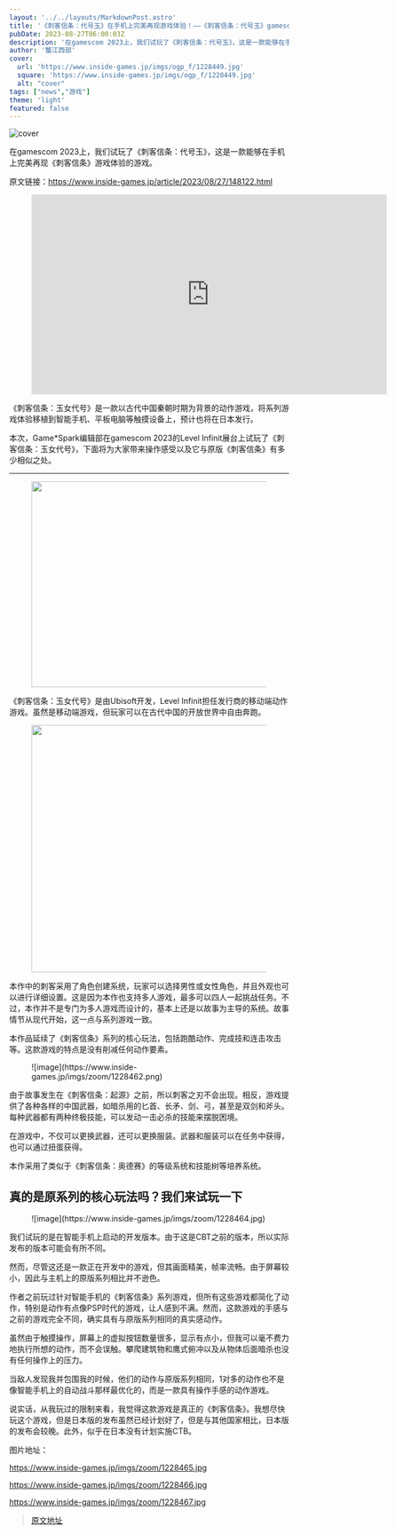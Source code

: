 ```yaml
---
layout: '../../layouts/MarkdownPost.astro'
title: '《刺客信条：代号玉》在手机上完美再现游戏体验！——《刺客信条：代号玉》gamescom 2023试玩&演示报告'
pubDate: 2023-08-27T06:00:03Z
description: '在gamescom 2023上，我们试玩了《刺客信条：代号玉》，这是一款能够在手机上完美再现《刺客信条》游戏体验的游戏。'
author: '蟹江西部'
cover:
  url: 'https://www.inside-games.jp/imgs/ogp_f/1228449.jpg'
  square: 'https://www.inside-games.jp/imgs/ogp_f/1228449.jpg'
  alt: "cover"
tags: ["news","游戏"]
theme: 'light'
featured: false
---
```


![cover](https://www.inside-games.jp/imgs/ogp_f/1228449.jpg)

在gamescom 2023上，我们试玩了《刺客信条：代号玉》，这是一款能够在手机上完美再现《刺客信条》游戏体验的游戏。

原文链接：https://www.inside-games.jp/article/2023/08/27/148122.html

<article class="markdown-body"><figure class="ctms-editor-youtube"><iframe src="https://www.youtube.com/embed/M1PvtfrMfQ0?rel=0" width="640" height="360" max-width="100%" frameborder="0" allow="accelerometer; autoplay; encrypted-media; gyroscope; picture-in-picture" allowfullscreen=""></iframe></figure><p>《刺客信条：玉女代号》是一款以古代中国秦朝时期为背景的动作游戏，将系列游戏体验移植到智能手机、平板电脑等触摸设备上，预计也将在日本发行。</p><p>本次，Game*Spark编辑部在gamescom 2023的Level Infinit展台上试玩了《刺客信条：玉女代号》，下面将为大家带来操作感受以及它与原版《刺客信条》有多少相似之处。</p><hr><figure class="ctms-editor-image"><img src="https://www.inside-games.jp/imgs/zoom/1228460.png" class="inline-article-image" width="670" height="371"></figure><p>《刺客信条：玉女代号》是由Ubisoft开发，Level Infinit担任发行商的移动端动作游戏。虽然是移动端游戏，但玩家可以在古代中国的开放世界中自由奔跑。</p><figure class="ctms-editor-image"><img src="https://www.inside-games.jp/imgs/zoom/1228461.jpg" class="inline-article-image" width="670" height="446"></figure><p>本作中的刺客采用了角色创建系统，玩家可以选择男性或女性角色，并且外观也可以进行详细设置。这是因为本作也支持多人游戏，最多可以四人一起挑战任务。不过，本作并不是专门为多人游戏而设计的，基本上还是以故事为主导的系统。故事情节从现代开始，这一点与系列游戏一致。</p></article>
<p>本作品延续了《刺客信条》系列的核心玩法，包括跑酷动作、完成技和连击攻击等。这款游戏的特点是没有削减任何动作要素。</p><figure class="ctms-editor-image">![image](https://www.inside-games.jp/imgs/zoom/1228462.png)</figure><p>由于故事发生在《刺客信条：起源》之前，所以刺客之刃不会出现。相反，游戏提供了各种各样的中国武器，如暗杀用的匕首、长矛、剑、弓，甚至是双剑和斧头。每种武器都有两种终极技能，可以发动一击必杀的技能来摆脱困境。</p><p>在游戏中，不仅可以更换武器，还可以更换服装。武器和服装可以在任务中获得，也可以通过扭蛋获得。</p><p>本作采用了类似于《刺客信条：奥德赛》的等级系统和技能树等培养系统。</p><h2>真的是原系列的核心玩法吗？我们来试玩一下</h2><figure class="ctms-editor-image">![image](https://www.inside-games.jp/imgs/zoom/1228464.jpg)</figure><p>我们试玩的是在智能手机上启动的开发版本。由于这是CBT之前的版本，所以实际发布的版本可能会有所不同。</p>
然而，尽管这还是一款正在开发中的游戏，但其画面精美，帧率流畅。由于屏幕较小，因此与主机上的原版系列相比并不逊色。

作者之前玩过针对智能手机的《刺客信条》系列游戏，但所有这些游戏都简化了动作，特别是动作有点像PSP时代的游戏，让人感到不满。然而，这款游戏的手感与之前的游戏完全不同，确实具有与原版系列相同的真实感动作。

虽然由于触摸操作，屏幕上的虚拟按钮数量很多，显示有点小，但我可以毫不费力地执行所想的动作，而不会误触。攀爬建筑物和鹰式俯冲以及从物体后面暗杀也没有任何操作上的压力。

当敌人发现我并包围我的时候，他们的动作与原版系列相同，1对多的动作也不是像智能手机上的自动战斗那样最优化的，而是一款具有操作手感的动作游戏。

说实话，从我玩过的限制来看，我觉得这款游戏是真正的《刺客信条》。我想尽快玩这个游戏，但是日本版的发布虽然已经计划好了，但是与其他国家相比，日本版的发布会较晚。此外，似乎在日本没有计划实施CTB。 

图片地址：

https://www.inside-games.jp/imgs/zoom/1228465.jpg

https://www.inside-games.jp/imgs/zoom/1228466.jpg

https://www.inside-games.jp/imgs/zoom/1228467.jpg

>[原文地址](https://www.inside-games.jp/article/2023/08/27/148122.html)  